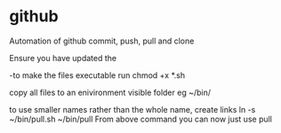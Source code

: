 # github
Automation of github commit, push, pull and clone

Ensure you have updated the 

-to make the files executable run 
chmod +x *.sh

copy all files to an enivironment visible folder eg ~/bin/

to use smaller names rather than the whole name, create links
ln -s ~/bin/pull.sh ~/bin/pull
From above command you can now just use pull
